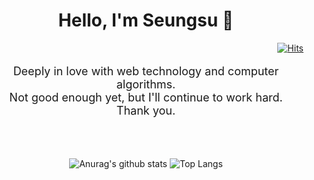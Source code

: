 <h1 align="center">Hello, I'm Seungsu 👋</h1>
<div align='right'>

[![Hits](https://hits.seeyoufarm.com/api/count/incr/badge.svg?url=https%3A%2F%2Fgithub.com%2Frivercity310&count_bg=%2379C83D&title_bg=%23555555&icon=&icon_color=%23E7E7E7&title=hits&edge_flat=false)](https://github.com/rivercity310)

</div>

<p align='center' style="font-size: 18px;">
Deeply in love with web technology and computer algorithms.<br/>
Not good enough yet, but I'll continue to work hard. <br/>
Thank you.
</p>

<br/><br/>

<div align="center">

![Anurag's github stats](https://github-readme-stats.vercel.app/api?username=rivercity310&show_icons=true&theme=transparent)
![Top Langs](https://github-readme-stats.vercel.app/api/top-langs/?username=rivercity310&layout=compact&theme=transparent)

</div>

<!--
**rivercity310/rivercity310** is a ✨ _special_ ✨ repository because its `README.md` (this file) appears on your GitHub profile.

Here are some ideas to get you started:

- 🔭 I’m currently working on ...
- 🌱 I’m currently learning ...
- 👯 I’m looking to collaborate on ...
- 🤔 I’m looking for help with ...
- 💬 Ask me about ...
- 📫 How to reach me: ...
- 😄 Pronouns: ...
- ⚡ Fun fact: ...
-->

